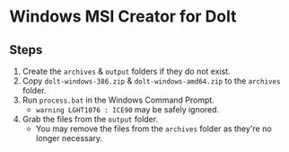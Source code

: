 # Windows MSI Creator for Dolt

## Steps

1. Create the `archives` & `output` folders if they do not exist.
2. Copy `dolt-windows-386.zip` & `dolt-windows-amd64.zip` to the `archives` folder.
3. Run `process.bat` in the Windows Command Prompt.
    * `warning LGHT1076 : ICE90` may be safely ignored.
4. Grab the files from the `output` folder.
    * You may remove the files from the `archives` folder as they're no longer necessary.
